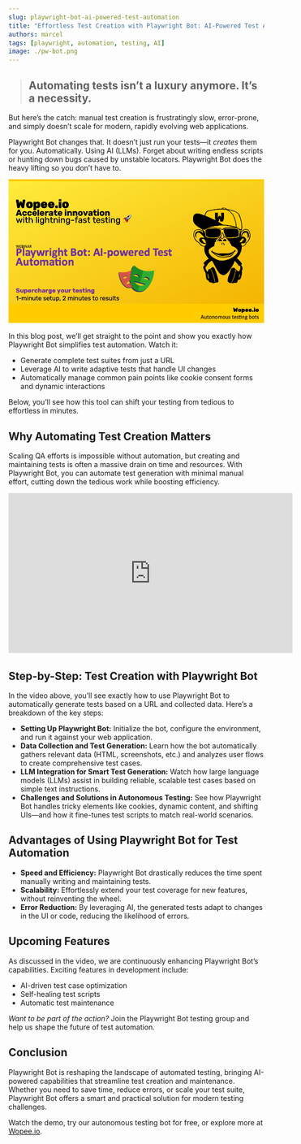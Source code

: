 ```yaml
---
slug: playwright-bot-ai-powered-test-automation
title: "Effortless Test Creation with Playwright Bot: AI-Powered Test Automation"
authors: marcel
tags: [playwright, automation, testing, AI]
image: ./pw-bot.png
---
```


> ## Automating tests isn’t a luxury anymore. It’s a necessity.

But here’s the catch: manual test creation is frustratingly slow, error-prone, and simply doesn’t scale for modern, rapidly evolving web applications.

<!--truncate-->

Playwright Bot changes that. It doesn’t just run your tests—it _creates_ them for you. Automatically. Using AI (LLMs). Forget about writing endless scripts or hunting down bugs caused by unstable locators. Playwright Bot does the heavy lifting so you don’t have to.

![Playwright Bot](./pw-bot.png)

In this blog post, we’ll get straight to the point and show you exactly how Playwright Bot simplifies test automation. Watch it:

- Generate complete test suites from just a URL
- Leverage AI to write adaptive tests that handle UI changes
- Automatically manage common pain points like cookie consent forms and dynamic interactions

Below, you’ll see how this tool can shift your testing from tedious to effortless in minutes.

## Why Automating Test Creation Matters

Scaling QA efforts is impossible without automation, but creating and maintaining tests is often a massive drain on time and resources. With Playwright Bot, you can automate test generation with minimal manual effort, cutting down the tedious work while boosting efficiency.

<div style={{ display: 'flex', justifyContent: 'center' }}>
<iframe width="560" height="315" src="https://www.youtube.com/embed/6m-l5yM2Gno?si=Ab_qjojKoHjO_Uh_" title="Effortless Test Creation with Playwright Bot: AI-Powered Test Automation" frameborder="0" allow="accelerometer; autoplay; clipboard-write; encrypted-media; gyroscope; picture-in-picture; web-share" referrerpolicy="strict-origin-when-cross-origin" allowfullscreen></iframe>
</div>

## Step-by-Step: Test Creation with Playwright Bot

In the video above, you’ll see exactly how to use Playwright Bot to automatically generate tests based on a URL and collected data. Here’s a breakdown of the key steps:

- **Setting Up Playwright Bot:** Initialize the bot, configure the environment, and run it against your web application.
- **Data Collection and Test Generation:** Learn how the bot automatically gathers relevant data (HTML, screenshots, etc.) and analyzes user flows to create comprehensive test cases.
- **LLM Integration for Smart Test Generation:** Watch how large language models (LLMs) assist in building reliable, scalable test cases based on simple text instructions.
- **Challenges and Solutions in Autonomous Testing:** See how Playwright Bot handles tricky elements like cookies, dynamic content, and shifting UIs—and how it fine-tunes test scripts to match real-world scenarios.

## Advantages of Using Playwright Bot for Test Automation

- **Speed and Efficiency:** Playwright Bot drastically reduces the time spent manually writing and maintaining tests.
- **Scalability:** Effortlessly extend your test coverage for new features, without reinventing the wheel.
- **Error Reduction:** By leveraging AI, the generated tests adapt to changes in the UI or code, reducing the likelihood of errors.

## Upcoming Features

As discussed in the video, we are continuously enhancing Playwright Bot’s capabilities. Exciting features in development include:

- AI-driven test case optimization
- Self-healing test scripts
- Automatic test maintenance

_Want to be part of the action?_ Join the Playwright Bot testing group and help us shape the future of test automation.

## Conclusion

Playwright Bot is reshaping the landscape of automated testing, bringing AI-powered capabilities that streamline test creation and maintenance. Whether you need to save time, reduce errors, or scale your test suite, Playwright Bot offers a smart and practical solution for modern testing challenges.

Watch the demo, try our autonomous testing bot for free, or explore more at [Wopee.io](https://wopee.io).
